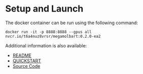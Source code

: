 # Setup and Launch

The docker container can be run using the following command:

```
docker run -it -p 8888:8888 --gpus all nvcr.io/t6a4nuz8vrsr/megamolbart:0.2.0-ea2
```

Additional information is also available:
- [README](../README.md)
- [QUICKSTART](../QUICKSTART.md)
- [Source Code](https://github.com/clara-parabricks/NeMo_MegaMolBART/tree/v0.2-ea2)
